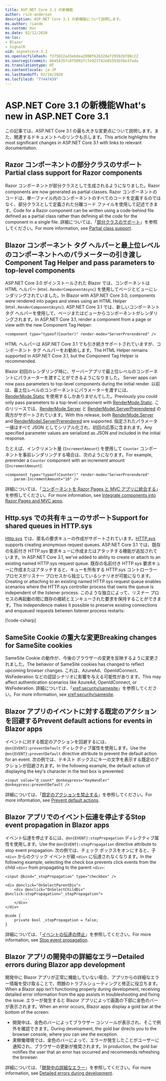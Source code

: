 ```yaml
---
title: ASP.NET Core 3.1 の新機能
author: rick-anderson
description: ASP.NET Core 3.1 の新機能について説明します。
ms.author: riande
ms.custom: mvc
ms.date: 02/12/2020
no-loc:
- Blazor
- SignalR
uid: aspnetcore-3.1
ms.openlocfilehash: f375022ad3ebdea2990f626320ef295926f88c22
ms.sourcegitcommit: 6645435fc8f5092fc7e923742e85592b56e37ada
ms.translationtype: HT
ms.contentlocale: ja-JP
ms.lasthandoff: 02/19/2020
ms.locfileid: "77447439"
---
```

# <a name="whats-new-in-aspnet-core-31"></a><span data-ttu-id="9b354-103">ASP.NET Core 3.1 の新機能</span><span class="sxs-lookup"><span data-stu-id="9b354-103">What's new in ASP.NET Core 3.1</span></span>

<span data-ttu-id="9b354-104">この記事では、ASP.NET Core 3.1 の最も大きな変更点について説明します。また、関連するドキュメントへのリンクも示します。</span><span class="sxs-lookup"><span data-stu-id="9b354-104">This article highlights the most significant changes in ASP.NET Core 3.1 with links to relevant documentation.</span></span>

## <a name="partial-class-support-for-razor-components"></a><span data-ttu-id="9b354-105">Razor コンポーネントの部分クラスのサポート</span><span class="sxs-lookup"><span data-stu-id="9b354-105">Partial class support for Razor components</span></span>

<span data-ttu-id="9b354-106">Razor コンポーネントが部分クラスとして生成されるようになりました。</span><span class="sxs-lookup"><span data-stu-id="9b354-106">Razor components are now generated as partial classes.</span></span> <span data-ttu-id="9b354-107">Razor コンポーネントのコードは、単一ファイル内のコンポーネントのすべてのコードを定義するのではなく、部分クラスとして定義された分離コード ファイルを使用して記述できます。</span><span class="sxs-lookup"><span data-stu-id="9b354-107">Code for a Razor component can be written using a code-behind file defined as a partial class rather than defining all the code for the component in a single file.</span></span> <span data-ttu-id="9b354-108">詳細については、「[部分クラスのサポート](xref:blazor/components#partial-class-support)」を参照してください。</span><span class="sxs-lookup"><span data-stu-id="9b354-108">For more information, see [Partial class support](xref:blazor/components#partial-class-support).</span></span>

## <a name="opno-locblazor-component-tag-helper-and-pass-parameters-to-top-level-components"></a>Blazor<span data-ttu-id="9b354-109"> コンポーネント タグ ヘルパーと最上位レベルのコンポーネントへのパラメーターの引き渡し</span><span class="sxs-lookup"><span data-stu-id="9b354-109"> Component Tag Helper and pass parameters to top-level components</span></span>

<span data-ttu-id="9b354-110">ASP.NET Core 3.0 がインストールされた Blazor では、コンポーネントは HTML ヘルパー (`Html.RenderComponentAsync`) を使用してページとビューにレンダリングされていました。</span><span class="sxs-lookup"><span data-stu-id="9b354-110">In Blazor with ASP.NET Core 3.0, components were rendered into pages and views using an HTML Helper (`Html.RenderComponentAsync`).</span></span> <span data-ttu-id="9b354-111">ASP.NET Core 3.1 では、新しいコンポーネント タグ ヘルパーを使用して、ページまたはビューからコンポーネントがレンダリングされます。</span><span class="sxs-lookup"><span data-stu-id="9b354-111">In ASP.NET Core 3.1, render a component from a page or view with the new Component Tag Helper:</span></span>

```cshtml
<component type="typeof(Counter)" render-mode="ServerPrerendered" />
```

<span data-ttu-id="9b354-112">HTML ヘルパーは ASP.NET Core 3.1 でも引き続きサポートされていますが、コンポーネント タグ ヘルパーをお勧めします。</span><span class="sxs-lookup"><span data-stu-id="9b354-112">The HTML Helper remains supported in ASP.NET Core 3.1, but the Component Tag Helper is recommended.</span></span>

Blazor<span data-ttu-id="9b354-113"> 初回のレンダリング時に、サーバーアプリで最上位レベルのコンポーネントにパラメーターを渡すことができるようになりました。</span><span class="sxs-lookup"><span data-stu-id="9b354-113"> Server apps can now pass parameters to top-level components during the initial render.</span></span> <span data-ttu-id="9b354-114">以前は、最上位レベルのコンポーネントにパラメーターを渡すには、[RenderMode.Static](xref:Microsoft.AspNetCore.Mvc.Rendering.RenderMode.Static) を使用するしかありませんでした。</span><span class="sxs-lookup"><span data-stu-id="9b354-114">Previously you could only pass parameters to a top-level component with [RenderMode.Static](xref:Microsoft.AspNetCore.Mvc.Rendering.RenderMode.Static).</span></span> <span data-ttu-id="9b354-115">このリリースでは、[RenderMode.Server](xref:Microsoft.AspNetCore.Mvc.Rendering.RenderMode.Server) と [RenderModel.ServerPrerendered](xref:Microsoft.AspNetCore.Mvc.Rendering.RenderMode.ServerPrerendered) の両方がサポートされています。</span><span class="sxs-lookup"><span data-stu-id="9b354-115">With this release, both [RenderMode.Server](xref:Microsoft.AspNetCore.Mvc.Rendering.RenderMode.Server) and [RenderModel.ServerPrerendered](xref:Microsoft.AspNetCore.Mvc.Rendering.RenderMode.ServerPrerendered) are supported.</span></span> <span data-ttu-id="9b354-116">指定されたパラメーター値はすべて JSON としてシリアル化され、初回の応答に含まれます。</span><span class="sxs-lookup"><span data-stu-id="9b354-116">Any specified parameter values are serialized as JSON and included in the initial response.</span></span>

<span data-ttu-id="9b354-117">たとえば、インクリメント量 (`IncrementAmount`) を使用して `Counter` コンポーネントを事前レンダリングする場合は、次のようになります。</span><span class="sxs-lookup"><span data-stu-id="9b354-117">For example, prerender a `Counter` component with an increment amount (`IncrementAmount`):</span></span>

```cshtml
<component type="typeof(Counter)" render-mode="ServerPrerendered" 
    param-IncrementAmount="10" />
```

<span data-ttu-id="9b354-118">詳細については、「[コンポーネントを Razor Pages と MVC アプリに統合する](xref:blazor/integrate-components)」を参照してください。</span><span class="sxs-lookup"><span data-stu-id="9b354-118">For more information, see [Integrate components into Razor Pages and MVC apps](xref:blazor/integrate-components).</span></span>

## <a name="support-for-shared-queues-in-httpsys"></a><span data-ttu-id="9b354-119">Http.sys での共有キューのサポート</span><span class="sxs-lookup"><span data-stu-id="9b354-119">Support for shared queues in HTTP.sys</span></span>

<span data-ttu-id="9b354-120">[Http.sys](xref:fundamentals/servers/httpsys) では、匿名の要求キューの作成がサポートされています。</span><span class="sxs-lookup"><span data-stu-id="9b354-120">[HTTP.sys](xref:fundamentals/servers/httpsys) supports creating anonymous request queues.</span></span> <span data-ttu-id="9b354-121">ASP.NET Core 3.1 では、既存の名前付き HTTP.sys 要求キューに作成またはアタッチする機能が追加されています。</span><span class="sxs-lookup"><span data-stu-id="9b354-121">In ASP.NET Core 3.1, we've added to ability to create or attach to an existing named HTTP.sys request queue.</span></span> <span data-ttu-id="9b354-122">既存の名前付き HTTP.sys 要求キューに作成またはアタッチすると、キューを所有する HTTP.sys コントローラー プロセスがリスナー プロセスから独立しているシナリオが可能になります。</span><span class="sxs-lookup"><span data-stu-id="9b354-122">Creating or attaching to an existing named HTTP.sys request queue enables scenarios where the HTTP.sys controller process that owns the queue is independent of the listener process.</span></span> <span data-ttu-id="9b354-123">このような独立によって、リスナー プロセスの再起動の間に既存の接続とエンキューされた要求を保持することができます。</span><span class="sxs-lookup"><span data-stu-id="9b354-123">This independence makes it possible to preserve existing connections and enqueued requests between listener process restarts:</span></span>

[!code-csharp[](sample/Program.cs?name=snippet)]

## <a name="breaking-changes-for-samesite-cookies"></a><span data-ttu-id="9b354-124">SameSite Cookie の重大な変更</span><span class="sxs-lookup"><span data-stu-id="9b354-124">Breaking changes for SameSite cookies</span></span>

<span data-ttu-id="9b354-125">SameSite Cookie の動作が、今後のブラウザーの変更を反映するように変更されました。</span><span class="sxs-lookup"><span data-stu-id="9b354-125">The behavior of SameSite cookies has changed to reflect upcoming browser changes.</span></span> <span data-ttu-id="9b354-126">これは、AzureAd、OpenIdConnect、WsFederation などの認証シナリオに影響を与える可能性があります。</span><span class="sxs-lookup"><span data-stu-id="9b354-126">This may affect authentication scenarios like AzureAd, OpenIdConnect, or WsFederation.</span></span> <span data-ttu-id="9b354-127">詳細については、「<xref:security/samesite>」を参照してください。</span><span class="sxs-lookup"><span data-stu-id="9b354-127">For more information, see <xref:security/samesite>.</span></span>

## <a name="prevent-default-actions-for-events-in-opno-locblazor-apps"></a><span data-ttu-id="9b354-128">Blazor アプリのイベントに対する既定のアクションを回避する</span><span class="sxs-lookup"><span data-stu-id="9b354-128">Prevent default actions for events in Blazor apps</span></span>

<span data-ttu-id="9b354-129">イベントに対する既定のアクションを回避するには、`@on{EVENT}:preventDefault` ディレクティブ属性を使用します。</span><span class="sxs-lookup"><span data-stu-id="9b354-129">Use the `@on{EVENT}:preventDefault` directive attribute to prevent the default action for an event.</span></span> <span data-ttu-id="9b354-130">次の例では、テキスト ボックスにキーの文字を表示する既定のアクションが回避されます。</span><span class="sxs-lookup"><span data-stu-id="9b354-130">In the following example, the default action of displaying the key's character in the text box is prevented:</span></span>

```razor
<input value="@_count" @onkeypress="KeyHandler" @onkeypress:preventDefault />
```

<span data-ttu-id="9b354-131">詳細については、「[既定のアクションを禁止する](xref:blazor/event-handling#prevent-default-actions)」を参照してください。</span><span class="sxs-lookup"><span data-stu-id="9b354-131">For more information, see [Prevent default actions](xref:blazor/event-handling#prevent-default-actions).</span></span>

## <a name="stop-event-propagation-in-opno-locblazor-apps"></a><span data-ttu-id="9b354-132">Blazor アプリでのイベント伝達を停止する</span><span class="sxs-lookup"><span data-stu-id="9b354-132">Stop event propagation in Blazor apps</span></span>

<span data-ttu-id="9b354-133">イベント伝達を停止するには、`@on{EVENT}:stopPropagation` ディレクティブ属性を使用します。</span><span class="sxs-lookup"><span data-stu-id="9b354-133">Use the `@on{EVENT}:stopPropagation` directive attribute to stop event propagation.</span></span> <span data-ttu-id="9b354-134">次の例では、チェック ボックスをオンにすると、子 `<div>` からのクリック イベントが親 `<div>` に伝達されなくなります。</span><span class="sxs-lookup"><span data-stu-id="9b354-134">In the following example, selecting the check box prevents click events from the child `<div>` from propagating to the parent `<div>`:</span></span>

```razor
<input @bind="_stopPropagation" type="checkbox" />

<div @onclick="OnSelectParentDiv">
    <div @onclick="OnSelectChildDiv" @onclick:stopPropagation="_stopPropagation">
        ...
    </div>
</div>

@code {
    private bool _stopPropagation = false;
}
```

<span data-ttu-id="9b354-135">詳細については、「[イベントの伝達の停止](xref:blazor/event-handling#stop-event-propagation)」を参照してください。</span><span class="sxs-lookup"><span data-stu-id="9b354-135">For more information, see [Stop event propagation](xref:blazor/event-handling#stop-event-propagation).</span></span>

## <a name="detailed-errors-during-opno-locblazor-app-development"></a><span data-ttu-id="9b354-136">Blazor アプリの開発中の詳細なエラー</span><span class="sxs-lookup"><span data-stu-id="9b354-136">Detailed errors during Blazor app development</span></span>

<span data-ttu-id="9b354-137">開発中に Blazor アプリが正常に機能していない場合、アプリからの詳細なエラー情報を受け取ることで、問題のトラブルシューティングと修正に役立ちます。</span><span class="sxs-lookup"><span data-stu-id="9b354-137">When a Blazor app isn't functioning properly during development, receiving detailed error information from the app assists in troubleshooting and fixing the issue.</span></span> <span data-ttu-id="9b354-138">エラーが発生すると Blazor アプリによって画面の下部に金色のバーが表示されます。</span><span class="sxs-lookup"><span data-stu-id="9b354-138">When an error occurs, Blazor apps display a gold bar at the bottom of the screen:</span></span>

* <span data-ttu-id="9b354-139">開発中は、金色のバーによってブラウザー コンソールが表示され、そこで例外を確認できます。</span><span class="sxs-lookup"><span data-stu-id="9b354-139">During development, the gold bar directs you to the browser console, where you can see the exception.</span></span>
* <span data-ttu-id="9b354-140">実稼働環境では、金色のバーによって、エラーが発生したことがユーザーに通知され、ブラウザーの更新が推奨されます。</span><span class="sxs-lookup"><span data-stu-id="9b354-140">In production, the gold bar notifies the user that an error has occurred and recommends refreshing the browser.</span></span>

<span data-ttu-id="9b354-141">詳細については、「[開発中の詳細なエラー](xref:blazor/handle-errors#detailed-errors-during-development)」を参照してください。</span><span class="sxs-lookup"><span data-stu-id="9b354-141">For more information, see [Detailed errors during development](xref:blazor/handle-errors#detailed-errors-during-development).</span></span>
